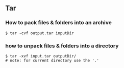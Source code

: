 ## Tar
### How to pack files & folders into an archive

    $ tar -cvf output.tar inputDir
    
### how to unpack files & folders into a directory

    $ tar -xvf input.tar outputDir/
    # note: for current directory use the '.'